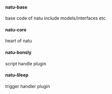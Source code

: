 #### natu-base
base code of natu include models/interfaces etc.

#### natu-core
heart of natu 

#### natu-bonsly
script handle plugin 

#### natu-lileep
trigger handler plugin



